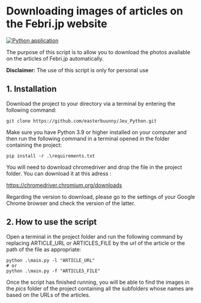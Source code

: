 # Downloading images of articles on the Febri.jp website
[![Python application](https://github.com/manya7794/FebriJP_image_scraping/actions/workflows/python-app.yml/badge.svg)](https://github.com/manya7794/FebriJP_image_scraping/actions/workflows/python-app.yml)

The purpose of this script is to allow you to download the photos available on the articles of Febri.jp automatically. 

**Disclaimer:** The use of this script is only for personal use

## 1. Installation 

Download the project to your directory via a terminal by entering the following command:
```
git clone https://github.com/easterbuunny/Jeu_Python.git
```
Make sure you have Python 3.9 or higher installed on your computer and then run the following command in a terminal opened in the folder containing the project:
```
pip install -r .\requirements.txt
```


You will need to download chromedriver and drop the file in the project folder. You can download it at this adress :

https://chromedriver.chromium.org/downloads

Regarding the version to download, please go to the settings of your Google Chrome browser and check the version of the latter.

## 2. How to use the script

Open a terminal in the project folder and run the following command by replacing ARTICLE_URL or ARTICLES_FILE by the url of the article or the path of the file as appropriate: 

```
python .\main.py -l "ARTICLE_URL"
# or
python .\main.py -f "ARTICLES_FILE"
```

Once the script has finished running, you will be able to find the images in the *pics* folder of the project containing all the subfolders whose names are based on the URLs of the articles.
